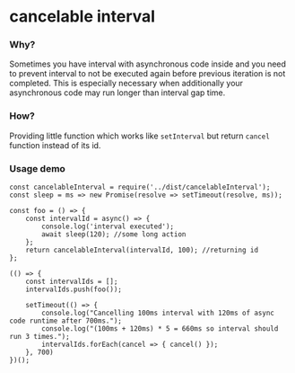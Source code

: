 # cancelable interval #
### Why? ###
Sometimes you have interval with asynchronous 
code inside and you need to prevent interval to not be executed again before previous iteration is not completed. 
This is especially necessary when additionally your asynchronous code may run longer than interval gap time.

### How? ###
Providing little function which works like `setInterval` but return `cancel` function instead of its id.

### Usage demo ###

    const cancelableInterval = require('../dist/cancelableInterval');
    const sleep = ms => new Promise(resolve => setTimeout(resolve, ms));
    
    const foo = () => {
        const intervalId = async() => {
            console.log('interval executed');
            await sleep(120); //some long action
        };
        return cancelableInterval(intervalId, 100); //returning id
    };
    
    (() => {
        const intervalIds = [];
        intervalIds.push(foo());
    
        setTimeout(() => {
            console.log("Cancelling 100ms interval with 120ms of async code runtime after 700ms.");
            console.log("(100ms + 120ms) * 5 = 660ms so interval should run 3 times.");
            intervalIds.forEach(cancel => { cancel() });
        }, 700)
    })();
